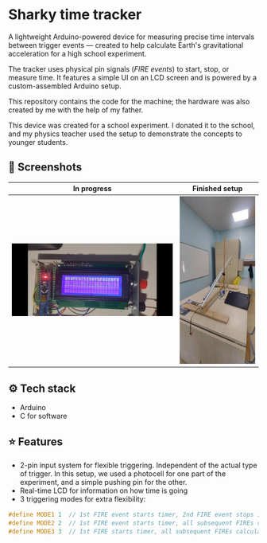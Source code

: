 # Sharky time tracker

A lightweight Arduino-powered device for measuring precise time intervals between trigger events — 
created to help calculate Earth's gravitational acceleration for a high school experiment.


The tracker uses physical pin signals (*FIRE events*) to start, stop, or measure time. It features a simple UI on an LCD screen and is powered by a custom-assembled Arduino setup.


This repository contains the code for the machine; the hardware was also created by me with the help of my father.


This device was created for a school experiment. I donated it to the school, and my physics teacher
used the setup to demonstrate the concepts to younger students.

## 📸 Screenshots

| In progress | Finished setup |
|:----------------------:|:--------------------:|
| ![inProgress](docs/sharkyInDevelopment.jpg) | ![finishedSetup](docs/setup.jpg) |

## ⚙️ Tech stack
- Arduino
- C for software

## ⭐ Features
- 2-pin input system for flexible triggering. Independent of the actual type of trigger. In this setup, we used a photocell for one part of the experiment, and a simple pushing pin for the other.
- Real-time LCD for information on how time is going
- 3 triggering modes for extra flexibility:
 ```c
#define MODE1 1  // 1st FIRE event starts timer, 2nd FIRE event stops it
#define MODE2 2  // 1st FIRE event starts timer, all subsequent FIREs calculate time since start
#define MODE3 3  // 1st FIRE starts timer, all subsequent FIREs calculate lap time since last FIRE
```

